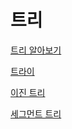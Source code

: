 # 트리

[트리 알아보기](알고리즘/알고리즘방법/트리/트리%20알아보기.md)

[트라이](알고리즘/알고리즘방법/트리/트라이.md)

[이진 트리](알고리즘/알고리즘방법/트리/이진%20트리.md)

[세그먼트 트리](알고리즘/알고리즘방법/트리/세그먼트%20트리.md)